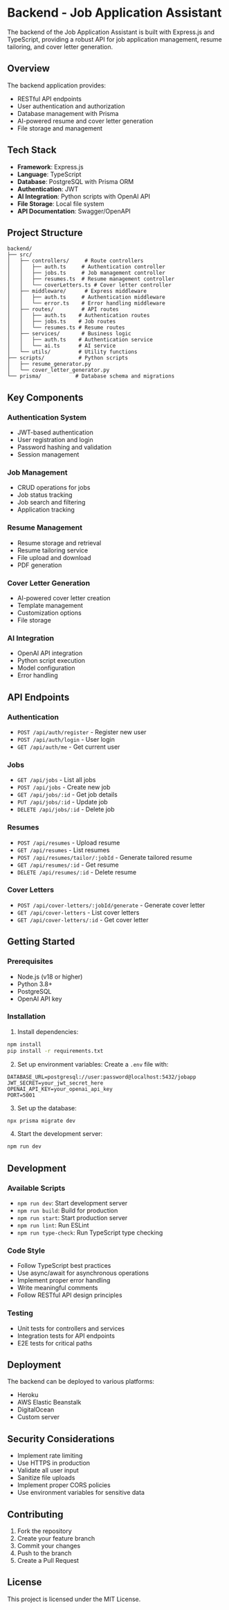 # Backend - Job Application Assistant

The backend of the Job Application Assistant is built with Express.js and TypeScript, providing a robust API for job application management, resume tailoring, and cover letter generation.

## Overview

The backend application provides:
- RESTful API endpoints
- User authentication and authorization
- Database management with Prisma
- AI-powered resume and cover letter generation
- File storage and management

## Tech Stack

- **Framework**: Express.js
- **Language**: TypeScript
- **Database**: PostgreSQL with Prisma ORM
- **Authentication**: JWT
- **AI Integration**: Python scripts with OpenAI API
- **File Storage**: Local file system
- **API Documentation**: Swagger/OpenAPI

## Project Structure

```
backend/
├── src/
│   ├── controllers/     # Route controllers
│   │   ├── auth.ts     # Authentication controller
│   │   ├── jobs.ts     # Job management controller
│   │   ├── resumes.ts  # Resume management controller
│   │   └── coverLetters.ts # Cover letter controller
│   ├── middleware/      # Express middleware
│   │   ├── auth.ts     # Authentication middleware
│   │   └── error.ts    # Error handling middleware
│   ├── routes/         # API routes
│   │   ├── auth.ts    # Authentication routes
│   │   ├── jobs.ts    # Job routes
│   │   └── resumes.ts # Resume routes
│   ├── services/       # Business logic
│   │   ├── auth.ts    # Authentication service
│   │   └── ai.ts      # AI service
│   └── utils/         # Utility functions
├── scripts/           # Python scripts
│   ├── resume_generator.py
│   └── cover_letter_generator.py
└── prisma/           # Database schema and migrations
```

## Key Components

### Authentication System
- JWT-based authentication
- User registration and login
- Password hashing and validation
- Session management

### Job Management
- CRUD operations for jobs
- Job status tracking
- Job search and filtering
- Application tracking

### Resume Management
- Resume storage and retrieval
- Resume tailoring service
- File upload and download
- PDF generation

### Cover Letter Generation
- AI-powered cover letter creation
- Template management
- Customization options
- File storage

### AI Integration
- OpenAI API integration
- Python script execution
- Model configuration
- Error handling

## API Endpoints

### Authentication
- `POST /api/auth/register` - Register new user
- `POST /api/auth/login` - User login
- `GET /api/auth/me` - Get current user

### Jobs
- `GET /api/jobs` - List all jobs
- `POST /api/jobs` - Create new job
- `GET /api/jobs/:id` - Get job details
- `PUT /api/jobs/:id` - Update job
- `DELETE /api/jobs/:id` - Delete job

### Resumes
- `POST /api/resumes` - Upload resume
- `GET /api/resumes` - List resumes
- `POST /api/resumes/tailor/:jobId` - Generate tailored resume
- `GET /api/resumes/:id` - Get resume
- `DELETE /api/resumes/:id` - Delete resume

### Cover Letters
- `POST /api/cover-letters/:jobId/generate` - Generate cover letter
- `GET /api/cover-letters` - List cover letters
- `GET /api/cover-letters/:id` - Get cover letter

## Getting Started

### Prerequisites
- Node.js (v18 or higher)
- Python 3.8+
- PostgreSQL
- OpenAI API key

### Installation

1. Install dependencies:
```bash
npm install
pip install -r requirements.txt
```

2. Set up environment variables:
Create a `.env` file with:
```env
DATABASE_URL=postgresql://user:password@localhost:5432/jobapp
JWT_SECRET=your_jwt_secret_here
OPENAI_API_KEY=your_openai_api_key
PORT=5001
```

3. Set up the database:
```bash
npx prisma migrate dev
```

4. Start the development server:
```bash
npm run dev
```

## Development

### Available Scripts
- `npm run dev`: Start development server
- `npm run build`: Build for production
- `npm run start`: Start production server
- `npm run lint`: Run ESLint
- `npm run type-check`: Run TypeScript type checking

### Code Style
- Follow TypeScript best practices
- Use async/await for asynchronous operations
- Implement proper error handling
- Write meaningful comments
- Follow RESTful API design principles

### Testing
- Unit tests for controllers and services
- Integration tests for API endpoints
- E2E tests for critical paths

## Deployment

The backend can be deployed to various platforms:
- Heroku
- AWS Elastic Beanstalk
- DigitalOcean
- Custom server

## Security Considerations

- Implement rate limiting
- Use HTTPS in production
- Validate all user input
- Sanitize file uploads
- Implement proper CORS policies
- Use environment variables for sensitive data

## Contributing

1. Fork the repository
2. Create your feature branch
3. Commit your changes
4. Push to the branch
5. Create a Pull Request

## License

This project is licensed under the MIT License.
